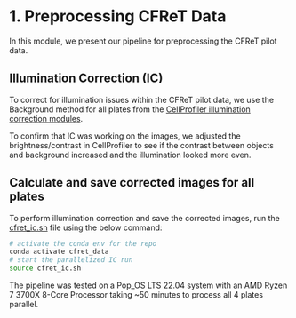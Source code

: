 # 1. Preprocessing CFReT Data

In this module, we present our pipeline for preprocessing the CFReT pilot data.

## Illumination Correction (IC)

To correct for illumination issues within the CFReT pilot data, we use the Background method for all plates from the [CellProfiler illumination correction modules](https://cellprofiler-manual.s3.amazonaws.com/CellProfiler-4.2.4/modules/imageprocessing.html#correctilluminationapply).

To confirm that IC was working on the images, we adjusted the brightness/contrast in CellProfiler to see if the contrast between objects and background increased and the illumination looked more even. 

## Calculate and save corrected images for all plates

To perform illumination correction and save the corrected images, run the [cfret_ic.sh](./cfret_ic.sh) file using the below command:

```bash
# activate the conda env for the repo
conda activate cfret_data
# start the parallelized IC run
source cfret_ic.sh
```

The pipeline was tested on a Pop_OS LTS 22.04 system with an AMD Ryzen 7 3700X 8-Core Processor taking ~50 minutes to process all 4 plates parallel.
